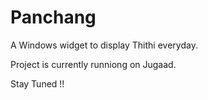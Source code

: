 # Panchang

A Windows widget to display Thithi everyday. 

Project is currently runniong on Jugaad.

Stay Tuned !!
